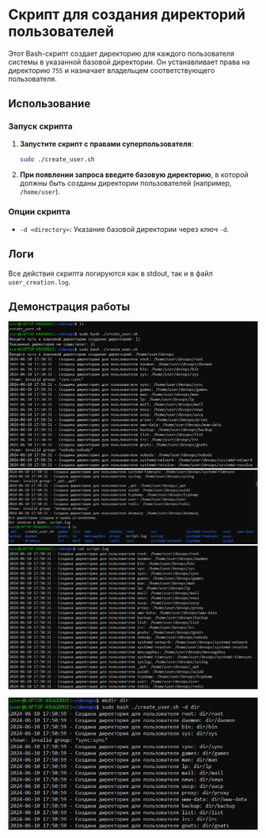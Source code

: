 # Скрипт для создания директорий пользователей

Этот Bash-скрипт создает директорию для каждого пользователя системы в указанной базовой директории. Он устанавливает права на директорию `755` и назначает владельцем соответствующего пользователя.

## Использование

### Запуск скрипта


1. **Запустите скрипт с правами суперпользователя**:
    ```bash
    sudo ./create_user.sh
    ```

2. **При появлении запроса введите базовую директорию**, в которой должны быть созданы директории пользователей (например, `/home/user`).

### Опции скрипта

- `-d <directory>`: Указание базовой директории через ключ `-d`.

## Логи

Все действия скрипта логируются как в stdout, так и в файл `user_creation.log`.

## Демонстрация работы

![img.png](img.png)
![img_1.png](img_1.png)
![img_3.png](img_3.png)

![img_2.png](img_2.png)

